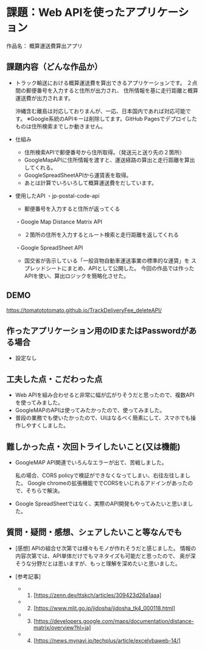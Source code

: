 # 課題：Web APIを使ったアプリケーション

作品名： 概算運送費算出アプリ

## 課題内容（どんな作品か）

- トラック輸送における概算運送費を算出できるアプリケーションです。
  ２点間の郵便番号を入力すると住所が出力され、
  住所情報を基に走行距離と概算運送費が出力されます。
  
  沖縄含む離島は対応しておりまんが、一応、日本国内であれば対応可能です。
  ※Google系統のAPIキーは削除してます。GitHub Pagesでデプロイしたものは住所検索までしか動きません。

- 仕組み
  - 住所検索APIで郵便番号から住所取得。（発送元と送り先の２箇所）
  - GoogleMapAPIに住所情報を渡すと、運送経路の算出と走行距離を算出してくれる。
  - GoogleSpreadSheetAPIから運賃表を取得。
  - あとは計算でいろいろして概算運送費をだしています。

- 使用したAPI
  ・jp-postal-code-api  
  - 郵便番号を入力すると住所が返ってくる
  
  ・Google Map Distance Matrix API
  - ２箇所の住所を入力するとルート検索と走行距離を返してくれる

  ・Google SpreadSheet API
  - 国交省が告示している「一般貨物自動車運送事業の標準的な運賃」を
    スプレッドシートにまとめ、APIとして公開した。
    今回の作品では作ったAPIを使い、算出ロジックを簡略化させた。

## DEMO

https://tomatototomato.github.io/TrackDeliveryFee_deleteAPI/

## 作ったアプリケーション用のIDまたはPasswordがある場合

- 設定なし

## 工夫した点・こだわった点

- Web APIを組み合わせると非常に幅が広がりそうだと思ったので、複数APIを使ってみました。
- GoogleMAPのAPIは使ってみたかったので、使ってみました。
- 普段の業務でも使いたかったので、UIはなるべく簡素にして、スマホでも操作しやすくしました。

## 難しかった点・次回トライしたいこと(又は機能)

- GoogleMAP API関連でいろんなエラーが出て、苦戦しました。

  私の場合、CORS policyで検証ができなくなってしまい、右往左往しました。
  Google chromeの拡張機能ででCORSをいじれるアドインがあったので、そちらで解決。

- Google SpreadSheetではなく、実際のAPI開発もやってみたいと思いました。

## 質問・疑問・感想、シェアしたいこと等なんでも

- [感想]
  APIの組合せ次第では様々もモノが作れそうだと感じました。
  情報の内容次第では、API単体だけでもマネタイズも可能だと思ったので、
  奥が深そうな分野だとは思いますが、もっと理解を深めたいと思いました。

- [参考記事]
  - 1. [https://zenn.dev/ttskch/articles/309423d26a1aaa]
  - 2. [https://www.mlit.go.jp/jidosha/jidosha_tk4_000118.html]
  - 3. [https://developers.google.com/maps/documentation/distance-matrix/overview?hl=ja]
  - 4. [https://news.mynavi.jp/techplus/article/excelvbaweb-14/]


